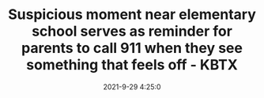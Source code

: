 ---
"title": "Suspicious moment near elementary school serves as reminder for parents to call 911 when they see something that feels off - KBTX"
"date": "2021-9-29 4:25:0"
"feed_name": "GOOGLENEWSCONSTRUCTION"
"feed_website": "https://news.google.com/search?q=construction%2Bincident&hl=en-US&gl=US&ceid=US:en"
"feed_rss": "https://news.google.com/rss/search?q=construction%2Bincident&hl=en-US&gl=US&ceid=US:en"
"link": "https://www.kbtx.com/2021/09/29/suspicious-moment-near-elementary-school-serves-reminder-parents-call-911-when-they-see-something-that-feels-off/"
"source": "{'href': 'https://www.kbtx.com', 'title': 'KBTX'}"
"file": "_posts/2021-1-1-118763c16f85dd9ce8131097b62f84ff023442cc.md"
"accident": "1"
"drilling": "0"
"dead": "0"
"injured": "0"
"arrested": "0"
"where": "unknown site"
"causes": "unknown"
"place": "unknown place"
---